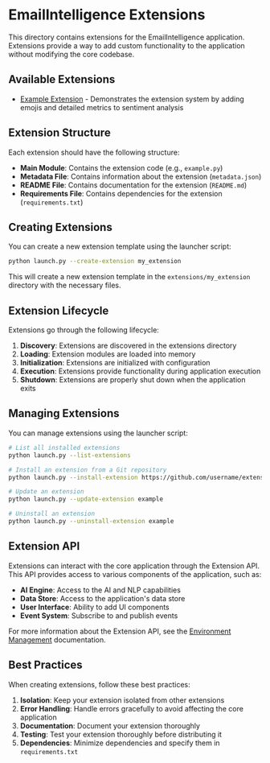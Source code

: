 # EmailIntelligence Extensions

This directory contains extensions for the EmailIntelligence application. Extensions provide a way to add custom functionality to the application without modifying the core codebase.

## Available Extensions

- [Example Extension](../extensions/example/README.md) - Demonstrates the extension system by adding emojis and detailed metrics to sentiment analysis

## Extension Structure

Each extension should have the following structure:

- **Main Module**: Contains the extension code (e.g., `example.py`)
- **Metadata File**: Contains information about the extension (`metadata.json`)
- **README File**: Contains documentation for the extension (`README.md`)
- **Requirements File**: Contains dependencies for the extension (`requirements.txt`)

## Creating Extensions

You can create a new extension template using the launcher script:

```bash
python launch.py --create-extension my_extension
```

This will create a new extension template in the `extensions/my_extension` directory with the necessary files.

## Extension Lifecycle

Extensions go through the following lifecycle:

1. **Discovery**: Extensions are discovered in the extensions directory
2. **Loading**: Extension modules are loaded into memory
3. **Initialization**: Extensions are initialized with configuration
4. **Execution**: Extensions provide functionality during application execution
5. **Shutdown**: Extensions are properly shut down when the application exits

## Managing Extensions

You can manage extensions using the launcher script:

```bash
# List all installed extensions
python launch.py --list-extensions

# Install an extension from a Git repository
python launch.py --install-extension https://github.com/username/extension.git

# Update an extension
python launch.py --update-extension example

# Uninstall an extension
python launch.py --uninstall-extension example
```

## Extension API

Extensions can interact with the core application through the Extension API. This API provides access to various components of the application, such as:

- **AI Engine**: Access to the AI and NLP capabilities
- **Data Store**: Access to the application's data store
- **User Interface**: Ability to add UI components
- **Event System**: Subscribe to and publish events

For more information about the Extension API, see the [Environment Management](env_management.md#extension-system) documentation.

## Best Practices

When creating extensions, follow these best practices:

1. **Isolation**: Keep your extension isolated from other extensions
2. **Error Handling**: Handle errors gracefully to avoid affecting the core application
3. **Documentation**: Document your extension thoroughly
4. **Testing**: Test your extension thoroughly before distributing it
5. **Dependencies**: Minimize dependencies and specify them in `requirements.txt`